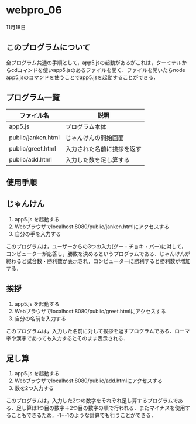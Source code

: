 # webpro_06
11月18日
## このプログラムについて
全プログラム共通の手順として，app5.jsの起動があるがこれは，ターミナルからcdコマンドを使いapp5.jsのあるファイルを開く．ファイルを開いたらnode app5.jsのコマンドを使うことでapp5.jsを起動することができる．
## プログラム一覧
ファイル名 | 説明
-|-
app5.js | プログラム本体
public/janken.html | じゃんけんの開始画面
public/greet.html | 入力された名前に挨拶を返す
public/add.html | 入力した数を足し算する

## 使用手順
## じゃんけん
1. app5.js を起動する
1. Webブラウザでlocalhost:8080/public/janken.htmlにアクセスする
1. 自分の手を入力する

このプログラムは，ユーザーからの3つの入力(グー・チョキ・パー)に対して，コンピューターが応答し，勝敗を決めるというプログラムである．じゃんけんが終わると試合数・勝利数が表示され，コンピューターに勝利すると勝利数が増加する．

## 挨拶
1. app5.js を起動する
1. Webブラウザでlocalhost:8080/public/greet.htmlにアクセスする
1. 自分の名前を入力する

このプログラムは，入力した名前に対して挨拶を返すプログラムである．ローマ字や漢字であっても入力するとそのまま表示される．

## 足し算
1. app5.js を起動する
1. Webブラウザでlocalhost:8080/public/add.htmlにアクセスする
1. 数を2つ入力する

このプログラムは，入力した2つの数字をそれぞれ足し算するプログラムである．足し算は1つ目の数字＋2つ目の数字の順で行われる．またマイナスを使用することもできるため，-1+-1のような計算でも行うことができる．
